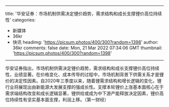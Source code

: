 
---
title: '华安证券：市场机制供需决定锂价趋势，需求结构和成长支撑锂价高位持续性'
categories: 
 - 新媒体
 - 36kr
 - 快讯
headimg: 'https://picsum.photos/400/300?random=1398'
author: 36kr
comments: false
date: Mon, 21 Mar 2022 07:34:06 GMT
thumbnail: 'https://picsum.photos/400/300?random=1398'
---

<div>   
华安证券指出，市场机制供需决定锂价趋势，需求结构和成长支撑锂价高位持续性，业绩显著。在价格变化、成本传导的过程中，市场机制背景下供需关系才是锂价的决定性因素。自2020年三季度以来，随着锂需求结构和增长逻辑的变化，锂行业将展现出由新能源大发展支撑的强成长性。支撑本轮锂价上涨基本面核心在于需求端结构改变和成长逻辑显著，锂供给或成为中下游产能释放决定因素，锂价高位持续性有坚实基本面支撑，利润上移。（第一财经）  
</div>
            